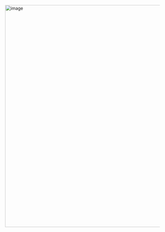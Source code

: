 <img width="726" alt="image" src="https://user-images.githubusercontent.com/37501487/231655955-359dcce8-f455-4ea8-a705-ae50c145ba31.png">
